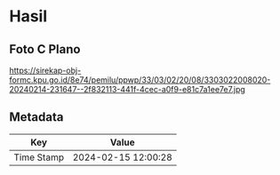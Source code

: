 # Hasil

## Foto C Plano

https://sirekap-obj-formc.kpu.go.id/8e74/pemilu/ppwp/33/03/02/20/08/3303022008020-20240214-231647--2f832113-441f-4cec-a0f9-e81c7a1ee7e7.jpg


## Metadata

| Key        | Value               |
| ---------- | ------------------- |
| Time Stamp | 2024-02-15 12:00:28 |



